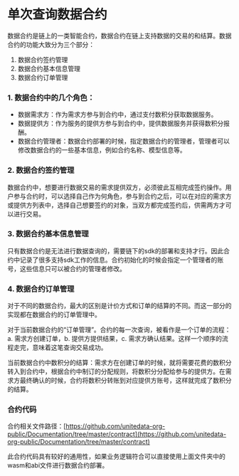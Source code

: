 # 单次查询数据合约

数据合约是链上的一类智能合约，数据合约在链上支持数据的交易的和结算。数据合约的功能大致分为三个部分：

1. 数据合约签约管理
2. 数据合约基本信息管理
3. 数据合约订单管理

### 1. 数据合约中的几个角色：

* 数据需求方：作为需求方参与到合约中，通过支付数积分获取数据服务。
* 数据提供方：作为服务的提供方参与到合约中，提供数据服务并获得数积分报酬。
* 数据合约管理者：数据合约部署的时候，指定数据合约的管理者，管理者可以修改数据合约的一些基本信息，例如合约名称、模型信息等。

### 2. 数据合约签约管理
数据合约中，想要进行数据交易的需求提供双方，必须彼此互相完成签约操作。用户参与合约时，可以选择自己作为何角色，参与到合约之后，可以在对应的需求方或提供方列表中，选择自己想要签约的对象，当双方都完成签约后，供需两方才可以进行交易。


### 3. 数据合约基本信息管理
只有数据合约是无法进行数据查询的，需要链下的sdk的部署和支持才行。因此合约中记录了很多支持sdk工作的信息。合约初始化的时候会指定一个管理者的账号，这些信息只可以被合约的管理者修改。

### 4. 数据合约订单管理

对于不同的数据合约，最大的区别是计价方式和订单的结算的不同。而这一部分的实现都在数据合约的订单管理中。

对于当前数据合约的“订单管理”。合约的每一次查询，被看作是一个订单的流程：a. 需求方创建订单，b. 提供方提供结果，c. 需求方确认结果。这样一个顺序的流程走完，意味着这笔查询交易成功。

当前数据合约中数积分的结算：需求方在创建订单的时候，就将需要花费的数积分转入到合约中，根据合约中制订的分配规则，将数积分分配给参与的提供方。在需求方最终确认的时候，合约将数积分转账到对应提供方账号，这样就完成了数积分的结算。

### 合约代码

合约相关文件路径：[https://github.com/unitedata-org-public/Documentation/tree/master/contract](https://github.com/unitedata-org-public/Documentation/tree/master/contract)

此合约代码具有较好的通用性，如果业务逻辑符合可以直接使用上面文件夹中的wasm和abi文件进行数据合约部署。

